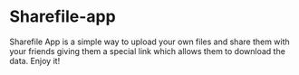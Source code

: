 # Sharefile-app
Sharefile App is a simple way to upload your own files and share them with your friends giving them a special link which allows them to download the data.
Enjoy it!
